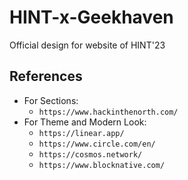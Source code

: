 # HINT-x-Geekhaven
Official design for website of HINT'23

## References
 - For Sections:
   - `https://www.hackinthenorth.com/`
 - For Theme and Modern Look:
   - `https://linear.app/`
   - `https://www.circle.com/en/`
   - `https://cosmos.network/`
   - `https://www.blocknative.com/`
